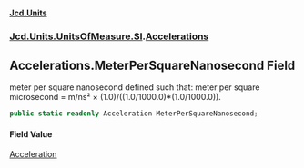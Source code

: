 #### [Jcd.Units](index 'index')
### [Jcd.Units.UnitsOfMeasure.SI](Jcd.Units.UnitsOfMeasure.SI 'Jcd.Units.UnitsOfMeasure.SI').[Accelerations](Accelerations 'Jcd.Units.UnitsOfMeasure.SI.Accelerations')

## Accelerations.MeterPerSquareNanosecond Field

meter per square nanosecond defined such that: meter per square microsecond = m/ns² ×
(1.0)/((1.0/1000.0)*(1.0/1000.0)).

```csharp
public static readonly Acceleration MeterPerSquareNanosecond;
```

#### Field Value
[Acceleration](Acceleration 'Jcd.Units.UnitTypes.Acceleration')